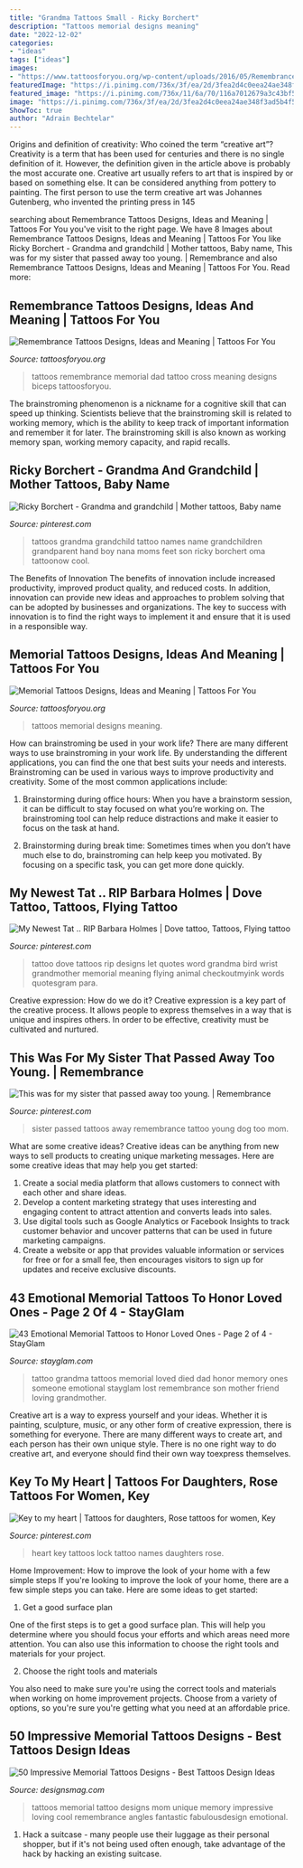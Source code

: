 ```yaml
---
title: "Grandma Tattoos Small - Ricky Borchert"
description: "Tattoos memorial designs meaning"
date: "2022-12-02"
categories:
- "ideas"
tags: ["ideas"]
images:
- "https://www.tattoosforyou.org/wp-content/uploads/2016/05/Remembrance-Tattoos-for-Dad.jpg"
featuredImage: "https://i.pinimg.com/736x/3f/ea/2d/3fea2d4c0eea24ae348f3ad5b4f5791d.jpg"
featured_image: "https://i.pinimg.com/736x/11/6a/70/116a7012679a3c43bf5250d63897788e--flying-tattoo-dove-tattoo-design.jpg"
image: "https://i.pinimg.com/736x/3f/ea/2d/3fea2d4c0eea24ae348f3ad5b4f5791d.jpg"
ShowToc: true
author: "Adrain Bechtelar"
---
```



Origins and definition of creativity: Who coined the term “creative art”?
Creativity is a term that has been used for centuries and there is no single definition of it. However, the definition given in the article above is probably the most accurate one. Creative art usually refers to art that is inspired by or based on something else. It can be considered anything from pottery to painting. The first person to use the term creative art was Johannes Gutenberg, who invented the printing press in 145
	

		
searching about Remembrance Tattoos Designs, Ideas and Meaning | Tattoos For You you've visit to the right page. We have 8 Images about Remembrance Tattoos Designs, Ideas and Meaning | Tattoos For You like Ricky Borchert - Grandma and grandchild | Mother tattoos, Baby name, This was for my sister that passed away too young. | Remembrance and also Remembrance Tattoos Designs, Ideas and Meaning | Tattoos For You. Read more:
		
    
## Remembrance Tattoos Designs, Ideas And Meaning | Tattoos For You

<img loading=lazy src="https://www.tattoosforyou.org/wp-content/uploads/2016/05/Remembrance-Tattoos-for-Dad.jpg" onerror="this.onerror=null;this.src='https://tse1.mm.bing.net/th?id=OIP.D7Kqv4wuNqKLKSctn3PmGgHaJI&amp;pid=15.1';" alt="Remembrance Tattoos Designs, Ideas and Meaning | Tattoos For You">

_Source: tattoosforyou.org_

>tattoos remembrance memorial dad tattoo cross meaning designs biceps tattoosforyou. 

	

The brainstroming phenomenon is a nickname for a cognitive skill that can speed up thinking. Scientists believe that the brainstroming skill is related to working memory, which is the ability to keep track of important information and remember it for later. The brainstroming skill is also known as working memory span, working memory capacity, and rapid recalls.

    
## Ricky Borchert - Grandma And Grandchild | Mother Tattoos, Baby Name

<img loading=lazy src="https://i.pinimg.com/736x/46/92/9a/46929a7a07377b9c7ce0019d7359de86--google-search-love-this.jpg" onerror="this.onerror=null;this.src='https://tse4.mm.bing.net/th?id=OIP.jSlP6MS3OJbpNay9dhZlBgAAAA&amp;pid=15.1';" alt="Ricky Borchert - Grandma and grandchild | Mother tattoos, Baby name">

_Source: pinterest.com_

>tattoos grandma grandchild tattoo names name grandchildren grandparent hand boy nana moms feet son ricky borchert oma tattoonow cool. 

	

The Benefits of Innovation
The benefits of innovation include increased productivity, improved product quality, and reduced costs. In addition, innovation can provide new ideas and approaches to problem solving that can be adopted by businesses and organizations. The key to success with innovation is to find the right ways to implement it and ensure that it is used in a responsible way.

    
## Memorial Tattoos Designs, Ideas And Meaning | Tattoos For You

<img loading=lazy src="http://www.tattoosforyou.org/wp-content/uploads/2013/09/Memorial-Tattoos.jpg" onerror="this.onerror=null;this.src='https://tse2.mm.bing.net/th?id=OIP.M5768nEN7LkFaL6kSUQG8AHaFj&amp;pid=15.1';" alt="Memorial Tattoos Designs, Ideas and Meaning | Tattoos For You">

_Source: tattoosforyou.org_

>tattoos memorial designs meaning. 

	

How can brainstroming be used in your work life?
There are many different ways to use brainstroming in your work life. By understanding the different applications, you can find the one that best suits your needs and interests. Brainstroming can be used in various ways to improve productivity and creativity. Some of the most common applications include:
1) Brainstorming during office hours: When you have a brainstorm session, it can be difficult to stay focused on what you’re working on. The brainstroming tool can help reduce distractions and make it easier to focus on the task at hand.

2) Brainstorming during break time: Sometimes times when you don’t have much else to do, brainstroming can help keep you motivated. By focusing on a specific task, you can get more done quickly.

    
## My Newest Tat .. RIP Barbara Holmes | Dove Tattoo, Tattoos, Flying Tattoo

<img loading=lazy src="https://i.pinimg.com/736x/11/6a/70/116a7012679a3c43bf5250d63897788e--flying-tattoo-dove-tattoo-design.jpg" onerror="this.onerror=null;this.src='https://tse2.mm.bing.net/th?id=OIP.xJ-kXifd87jqrhDp5hOuHAHaJ4&amp;pid=15.1';" alt="My Newest Tat .. RIP Barbara Holmes | Dove tattoo, Tattoos, Flying tattoo">

_Source: pinterest.com_

>tattoo dove tattoos rip designs let quotes word grandma bird wrist grandmother memorial meaning flying animal checkoutmyink words quotesgram para. 

	

Creative expression: How do we do it?
Creative expression is a key part of the creative process. It allows people to express themselves in a way that is unique and inspires others. In order to be effective, creativity must be cultivated and nurtured.

    
## This Was For My Sister That Passed Away Too Young. | Remembrance

<img loading=lazy src="https://i.pinimg.com/736x/3b/96/2d/3b962dc933a3f32f32a33dad86a9c59f--my-sister-young.jpg" onerror="this.onerror=null;this.src='https://tse4.mm.bing.net/th?id=OIP.NIlyrmlnsOOtCjVp0ZMkhgDYEg&amp;pid=15.1';" alt="This was for my sister that passed away too young. | Remembrance">

_Source: pinterest.com_

>sister passed tattoos away remembrance tattoo young dog too mom. 

	

What are some creative ideas?
Creative ideas can be anything from new ways to sell products to creating unique marketing messages. Here are some creative ideas that may help you get started: 
1. Create a social media platform that allows customers to connect with each other and share ideas. 
2. Develop a content marketing strategy that uses interesting and engaging content to attract attention and converts leads into sales. 
3. Use digital tools such as Google Analytics or Facebook Insights to track customer behavior and uncover patterns that can be used in future marketing campaigns. 
4. Create a website or app that provides valuable information or services for free or for a small fee, then encourages visitors to sign up for updates and receive exclusive discounts.

    
## 43 Emotional Memorial Tattoos To Honor Loved Ones - Page 2 Of 4 - StayGlam

<img loading=lazy src="https://stayglam.com/wp-content/uploads/2017/05/Untitled-design-25.jpg" onerror="this.onerror=null;this.src='https://tse1.mm.bing.net/th?id=OIP.HWauBHyl9LtcN0S6IbAnXwHaEf&amp;pid=15.1';" alt="43 Emotional Memorial Tattoos to Honor Loved Ones - Page 2 of 4 - StayGlam">

_Source: stayglam.com_

>tattoo grandma tattoos memorial loved died dad honor memory ones someone emotional stayglam lost remembrance son mother friend loving grandmother. 

	

Creative art is a way to express yourself and your ideas. Whether it is painting, sculpture, music, or any other form of creative expression, there is something for everyone. There are many different ways to create art, and each person has their own unique style. There is no one right way to do creative art, and everyone should find their own way toexpress themselves.

    
## Key To My Heart | Tattoos For Daughters, Rose Tattoos For Women, Key

<img loading=lazy src="https://i.pinimg.com/736x/3f/ea/2d/3fea2d4c0eea24ae348f3ad5b4f5791d.jpg" onerror="this.onerror=null;this.src='https://tse4.mm.bing.net/th?id=OIP.ejD-h4DAqlVv2d6uwHRdEAHaJ3&amp;pid=15.1';" alt="Key to my heart | Tattoos for daughters, Rose tattoos for women, Key">

_Source: pinterest.com_

>heart key tattoos lock tattoo names daughters rose. 

	

Home Improvement: How to improve the look of your home with a few simple steps
If you're looking to improve the look of your home, there are a few simple steps you can take. Here are some ideas to get started:
1. Get a good surface plan

One of the first steps is to get a good surface plan. This will help you determine where you should focus your efforts and which areas need more attention. You can also use this information to choose the right tools and materials for your project.

2. Choose the right tools and materials

You also need to make sure you're using the correct tools and materials when working on home improvement projects. Choose from a variety of options, so you're sure you're getting what you need at an affordable price.


    
## 50 Impressive Memorial Tattoos Designs - Best Tattoos Design Ideas

<img loading=lazy src="https://www.designsmag.com/wp-content/uploads/2017/03/memorial-tattoos-cool-tattoos-designs-mag-018.jpg" onerror="this.onerror=null;this.src='https://tse3.mm.bing.net/th?id=OIP.ddOMRC5pm2Ra0qvuREWC6wHaKa&amp;pid=15.1';" alt="50 Impressive Memorial Tattoos Designs - Best Tattoos Design Ideas">

_Source: designsmag.com_

>tattoos memorial tattoo designs mom unique memory impressive loving cool remembrance angles fantastic fabulousdesign emotional. 

	

1. Hack a suitcase - many people use their luggage as their personal shopper, but if it's not being used often enough, take advantage of the hack by hacking an existing suitcase.

